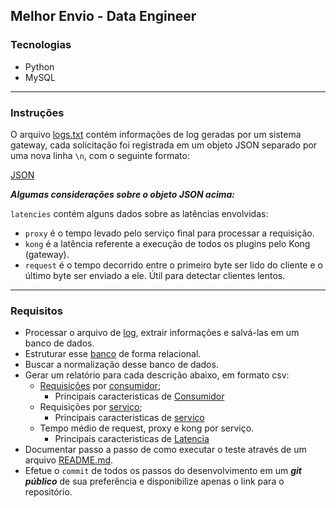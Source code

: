 
## Melhor Envio - Data Engineer

### Tecnologias

- Python
- MySQL

--------------

### Instruções

O arquivo [logs.txt](https://drive.google.com/open?id=1GliYD4Q19_f6S88iFsn0dk8dGLhB9YXF) contém informações de log geradas por um sistema gateway, cada solicitação foi registrada em um objeto JSON separado por uma nova linha `\n`, com o seguinte formato:

[JSON](JSON.md)

***Algumas considerações sobre o objeto JSON acima:***

`latencies` contém alguns dados sobre as latências envolvidas:
- `proxy`  é o tempo levado pelo serviço final para processar a requisição.
- `kong`  é a latência referente a execução de todos os plugins pelo Kong (gateway).
- `request`  é o tempo decorrido entre o primeiro byte ser lido do cliente e o último byte ser enviado a ele. Útil para detectar clientes lentos.

--------------

### Requisitos

- Processar o arquivo de [log](JSON.md), extrair informações e salvá-las em um banco de dados.
- Estruturar esse [banco](DatabaseModel.md) de forma relacional.
- Buscar a normalização desse banco de dados.
- Gerar um relatório para cada descrição abaixo, em formato csv: 
	- [Requisições](Request.md) por [consumidor](TabelaConsumidor.md);
		- Principais caracteristicas de [Consumidor](Consumidor.md) 
	- Requisições por [serviço](TabelaServicos.md);
		- Principais caracteristicas de [servico](servico.md) 
	- Tempo médio de request, proxy e kong por serviço.
		- Principais caracteristicas de [Latencia](Latencia.md) 
- Documentar passo a passo de como executar o teste através de um arquivo [README.md](README.md).
- Efetue o `commit` de todos os passos do desenvolvimento em um ***git público*** de sua preferência e disponibilize apenas o link para o repositório.

